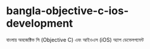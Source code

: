 bangla-objective-c-ios-development
==================================

বাংলায় অবজেক্টিভ সি (Objective C) এবং আইওএস (iOS) অ্যাপ ডেভেলপমেন্ট
